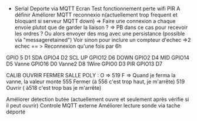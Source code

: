 - Serial Deporte via MQTT
Ecran 
Test fonctionnement perte wifi 
PIR A définir
Améliorer MQTT reconnexio n(actuellement trop frequent et bloquant si serveur MQTT down) => Faire une connexion a chaque envoie plutot que de garder la liaison ? => PB dans ce cas pour recevoir les ordres ? Ou alors envoyer des msg avec une persistance (possible via "messageretained") 
Voir sinon pour inclure un compteur d'echec =>2 echec == > Reconnexion qu'une fois par 6h

GPIO 5 D1 SDA
GPIO4 D2 SCL 
UP GPIO12 D6
DOWN GPIO2 D4
MID GPIO14 D5
Vanne GPIO16 D0
Vanne2 D8
1Wire GPIO0 D3
PIR GPIO13 D7


CALIB OUVRIR FERMER SALLE POLY : O => 519 F =>
Quand je ferma la vanne, la valeur monte 
555 Fermer (à 556 c'est trop haut, je m'arrête)
519 Ouvrir ( à518 c'est trop bas je m'arrête)


Améliorer detection butée (actuellement ouvre et seulement après vérifie si il peut ouvrir)
Controle MQTT externe
Améliorer lecture sonde via tache déporté